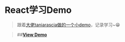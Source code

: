 # React学习Demo

> 跟着[大佬taniarascia做的一个小demo](https://github.com/taniarascia/react-tutorial)，记录学习~😁

> ##**[View Demo](https://canwoh.github.io/Learn-React-Frist-Demo/)**

